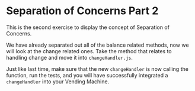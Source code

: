 # Separation of Concerns Part 2
This is the second exercise to display the concept of Separation of Concerns.

We have already separated out all of the balance related methods, now we will look at the change related ones. Take the method that relates to handling change and move it into `changeHandler.js`.

Just like last time, make sure that the new `changeHandler` is now calling the function, run the tests, and you will have successfully integrated a `changeHandler` into your Vending Machine.